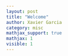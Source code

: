 ```yaml
---
layout: post
title: "Welcome"
author: Xavier Garcia
category: misc
mathjax_support: true
mathjax: 1
visible: 1
---
```

